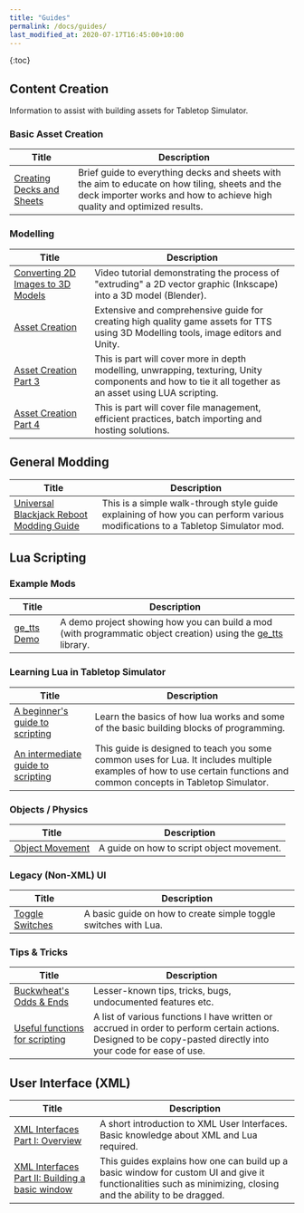 ```yaml
---
title: "Guides"
permalink: /docs/guides/
last_modified_at: 2020-07-17T16:45:00+10:00
---
```


{:toc}

## Content Creation

Information to assist with building assets for Tabletop Simulator.

### Basic Asset Creation

| Title | Description |
| --- | --- |
| [Creating Decks and Sheets](https://steamcommunity.com/sharedfiles/filedetails/?id=1349263773) | Brief guide to everything decks and sheets with the aim to educate on how tiling, sheets and the deck importer works and how to achieve high quality and optimized results. |

### Modelling

| Title | Description |
| --- | --- |
| [Converting 2D Images to 3D Models](https://www.youtube.com/watch?v=ows2QTiMRPg) | Video tutorial demonstrating the process of "extruding" a 2D vector graphic (Inkscape) into a 3D model (Blender). |
| [Asset Creation](https://steamcommunity.com/sharedfiles/filedetails/?id=1343252582) | Extensive and comprehensive guide for creating high quality game assets for TTS using 3D Modelling tools, image editors and Unity. |
| [Asset Creation Part 3](https://steamcommunity.com/sharedfiles/filedetails/?id=1350305734) | This is part will cover more in depth modelling, unwrapping, texturing, Unity components and how to tie it all together as an asset using LUA scripting. |
| [Asset Creation Part 4](https://steamcommunity.com/sharedfiles/filedetails/?id=1507294801) | This is part will cover file management, efficient practices, batch importing and hosting solutions. |

## General Modding

| Title | Description |
| --- | --- |
| [Universal Blackjack Reboot Modding Guide](https://steamcommunity.com/sharedfiles/filedetails/?id=919849162) | This is a simple walk-through style guide explaining of how you can perform various modifications to a Tabletop Simulator mod. |

## Lua Scripting

### Example Mods

| Title | Description |
| --- | --- |
| [ge_tts Demo](https://github.com/Benjamin-Dobell/ge_tts_demo) | A demo project showing how you can build a mod (with programmatic object creation) using the [ge_tts](https://github.com/Benjamin-Dobell/ge_tts) library. | 

### Learning Lua in Tabletop Simulator

| Title | Description |
| --- | --- |
| [A beginner's guide to scripting](https://steamcommunity.com/sharedfiles/filedetails/?id=714904631) | Learn the basics of how lua works and some of the basic building blocks of programming. |
| [An intermediate guide to scripting](https://steamcommunity.com/sharedfiles/filedetails/?id=879449506) | This guide is designed to teach you some common uses for Lua. It includes multiple examples of how to use certain functions and common concepts in Tabletop Simulator. |

### Objects / Physics

| Title | Description |
| --- | --- |
| [Object Movement](https://steamcommunity.com/sharedfiles/filedetails/?id=1433166328) | A guide on how to script object movement. |

### Legacy (Non-XML) UI

| Title | Description |
| --- | --- |
| [Toggle Switches](https://steamcommunity.com/sharedfiles/filedetails/?id=1432389368) | A basic guide on how to create simple toggle switches with Lua. |

### Tips & Tricks

| Title | Description |
| --- | --- |
| [Buckwheat's Odds & Ends](https://steamcommunity.com/sharedfiles/filedetails/?id=2036657795) | Lesser-known tips, tricks, bugs, undocumented features etc. |
| [Useful functions for scripting](https://steamcommunity.com/sharedfiles/filedetails/?id=752690530) | A list of various functions I have written or accrued in order to perform certain actions. Designed to be copy-pasted directly into your code for ease of use. |

## User Interface (XML)

| Title | Description |
| --- | --- |
| [XML Interfaces Part I: Overview](https://steamcommunity.com/sharedfiles/filedetails/?id=1433695655) | A short introduction to XML User Interfaces. Basic knowledge about XML and Lua required. |
| [XML Interfaces Part II: Building a basic window](https://steamcommunity.com/sharedfiles/filedetails/?id=1435322362) | This guides explains how one can build up a basic window for custom UI and give it functionalities such as minimizing, closing and the ability to be dragged. |
